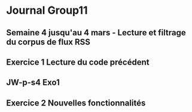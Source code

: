 # Journal Group11
## Semaine 4 jusqu'au 4 mars - Lecture et filtrage du corpus de flux RSS

## Exercice 1 Lecture du code précédent
## JW-p-s4 Exo1 


## Exercice 2 Nouvelles fonctionnalités